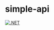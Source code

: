# simple-api

[![.NET](https://github.com/petersonzeferino/simple-api/actions/workflows/dotnet.yml/badge.svg?branch=main)](https://github.com/petersonzeferino/simple-api/actions/workflows/dotnet.yml)
